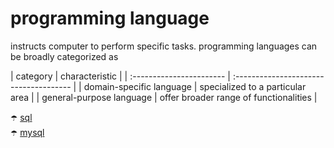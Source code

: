 # programming language

instructs computer to perform specific tasks. programming languages can be broadly categorized  as

<p width="100%">
| category                 | characteristic                         |
| :----------------------- | :------------------------------------- |
| domain-specific language | specialized to a particular area       |
| general-purpose language | offer broader range of functionalities |
</p>

:open_umbrella: [sql](./programming%20language/sql.md) <br>
:open_umbrella: [mysql](./programming%20language/mysql.md) <br>
